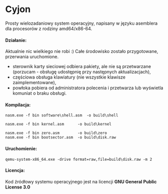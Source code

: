 # Cyjon
Prosty wielozadaniowy system operacyjny, napisany w języku asemblera dla procesorów z rodziny amd64/x86-64.

#### Działanie:
Aktualnie nic wielkiego nie robi :) Całe środowisko zostało przygotowane, przerwania uruchomione.
- sterownik karty sieciowej odbiera pakiety, ale nie są przetwarzane (porzucam - obsługę udostępnię przy następnych aktualizacjach),
- częściowa obsługa klawiatury (nie wszystkie klawisze zaimplementowane),
- powłoka pobiera od administratora polecenia i przetwarza lub wyświetla komuniat o braku obsługi.

#### Kompilacja:
	nasm.exe -f bin software\shell.asm	-o build\shell

	nasm.exe -f bin	kernel.asm      -o build\kernel

	nasm.exe -f bin	zero.asm        -o build\zero
	nasm.exe -f bin	bootsector.asm  -o build\disk.raw

#### Uruchomienie:
	qemu-system-x86_64.exe -drive format=raw,file=build\disk.raw -m 2

#### Licencja:
Kod źródłowy systemu operacyjnego jest na licencji **GNU General Public License 3.0**
